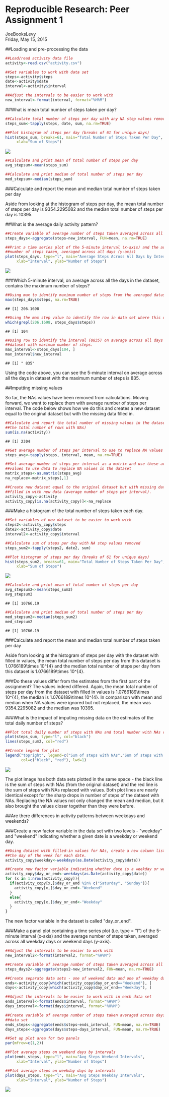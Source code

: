 # Reproducible Research: Peer Assignment 1
JoeBooksLevy  
Friday, May 15, 2015  

##Loading and pre-processing the data


```r
##Load/read activity data file
activity<-read.csv("activity.csv")

##Set variables to work with data set
steps<-activity$steps
date<-activity$date
interval<-activity$interval

##Adjust the intervals to be easier to work with
new_interval<-format(interval, format="%H%M")
```




##What is mean total number of steps taken per day?


```r
##Calculate total number of steps per day with any NA step values removed
steps_sum<-tapply(steps, date, sum, na.rm=TRUE)

##Plot histogram of steps per day (breaks of 61 for unique days)
hist(steps_sum, breaks=61, main="Total Number of Steps Taken Per Day", 
     xlab="Sum of Steps")
```

![](PA1_template_files/figure-html/unnamed-chunk-2-1.png) 

```r
##Calculate and print mean of total number of steps per day
avg_stepsum<-mean(steps_sum)

##Calculate and print median of total number of steps per day
med_stepsum<-median(steps_sum)
```

###Calculate and report the mean and median total number of steps taken per day

Aside from looking at the histogram of steps per day, the mean total number of
steps per day is 9354.2295082 and the median total number of steps per day is
10395.




##What is the average daily activity pattern?


```r
##Create variable of average number of steps taken averaged across all days
steps_days<-aggregate(steps~new_interval, FUN=mean, na.rm=TRUE)

##Print a time series plot of the 5-minute interval (x-axis) and the average
##number of steps taken, averaged across all days (y-axis)
plot(steps_days, type="l", main="Average Steps Across All Days by Intervals", 
     xlab="Interval", ylab="Number of Steps")
```

![](PA1_template_files/figure-html/unnamed-chunk-3-1.png) 

###Which 5-minute interval, on average across all the days in the dataset, contains the maximum number of steps?


```r
##Using max to identify maximum number of steps from the averaged dataset
max(steps_days$steps, na.rm=TRUE) 
```

```
## [1] 206.1698
```

```r
##Using the max step value to identify the row in data set where this occurs
which(grepl(206.1698, steps_days$steps))
```

```
## [1] 104
```

```r
##Using row to identify the interval (0835) on average across all days in 
##dataset with maximum number of steps.
max_interval<-steps_days[104, ]
max_interval$new_interval
```

```
## [1] " 835"
```

Using the code above, you can see the 5-minute interval on average across all 
the days in dataset with the maximum number of steps is  835.




##Imputting missing values

So far, the NAs values have been removed from calculations. Moving forward, we 
want to replace them with average number of steps per interval. The code below 
shows how we do this and creates a new dataset equal to the original dataset but
with the missing data filled in.


```r
##Calculate and report the total number of missing values in the dataset (i.e. 
##the total number of rows with NAs)
sum(is.na(activity))
```

```
## [1] 2304
```

```r
##Get average number of steps per interval to use to replace NA values
steps_avg<-tapply(steps, interval, mean, na.rm=TRUE)

##Set average number of steps per interval as a matrix and use these average 
##values to use data to replace NA values in the dataset
matrix_steps<-as.matrix(steps_avg)
na_replace<-matrix_steps[,1]

##Create new dataset equal to the original dataset but with missing data (NAs) 
##filled in with new data (average number of steps per interval).
activity_copy<-activity
activity_copy[is.na(activity_copy)]<-na_replace
```

###Make a histogram of the total number of steps taken each day.


```r
##Set variables of new dataset to be easier to work with
steps2<-activity_copy$steps
date2<-activity_copy$date
interval2<-activity_copy$interval

##Calculate sum of steps per day with NA step values removed
steps_sum2<-tapply(steps2, date2, sum)

##Plot histogram of steps per day (breaks of 61 for unique days)
hist(steps_sum2, breaks=61, main="Total Number of Steps Taken Per Day", 
     xlab="Sum of Steps")
```

![](PA1_template_files/figure-html/unnamed-chunk-6-1.png) 

```r
##Calculate and print mean of total number of steps per day
avg_stepsum2<-mean(steps_sum2)
avg_stepsum2
```

```
## [1] 10766.19
```

```r
##Calculate and print median of total number of steps per day
med_stepsum2<-median(steps_sum2)
med_stepsum2
```

```
## [1] 10766.19
```

###Calculate and report the mean and median total number of steps taken per day

Aside from looking at the histogram of steps per day with the dataset with 
filled in values, the mean total number of steps per day from this dataset is 
1.0766189\times 10^{4} and the median total number of steps per day from this dataset 
is 1.0766189\times 10^{4}.

###Do these values differ from the estimates from the first part of the assignment? 
The values indeed differed. Again, the mean total number of steps per day from 
the dataset with filled in values is 1.0766189\times 10^{4}, the median is 1.0766189\times 10^{4}. 
In comparison with mean and median when NA values were ignored but not replaced,
the mean was 9354.2295082 and the median was 10395.

###What is the impact of imputing missing data on the estimates of the total daily number of steps?


```r
##Plot total daily number of steps with NAs and total number with NAs replaced
plot(steps_sum, type="l", col="black")
lines(steps_sum2, col="red")

##Create legend for plot
legend("topright", legend=c("Sum of steps with NAs","Sum of steps with NAs replaced"), 
       col=c("black", "red"), lwd=1)
```

![](PA1_template_files/figure-html/unnamed-chunk-7-1.png) 

The plot image has both data sets plotted in the same space - the black line is
the sum of steps with NAs (from the original dataset) and the red line is the
sum of steps with NAs replaced with values. Both plot lines are nearly identical
except for the sharp drops in number of steps of the dataset with NAs. Replacing
the NA values not only changed the mean and median, but it also brought the 
values closer together than they were before.




##Are there differences in activity patterns between weekdays and weekends?

###Create a new factor variable in the data set with two levels - "weekday" and "weekend" indicating whether a given date is a weekday or weekend day.


```r
##Using dataset with filled-in values for NAs, create a new column listing 
##the day of the week for each date.  
activity_copy$weekday<-weekdays(as.Date(activity_copy$date))

##Create new factor variable indicating whether date is a weekday or weekend day
activity_copy$day_or_end<-weekdays(as.Date(activity_copy$date))
for (x in 1:nrow(activity_copy)){
  if(activity_copy[x,]$day_or_end %in% c("Saturday", "Sunday")){
    activity_copy[x,]$day_or_end<-"Weekend"
  }
  else{
    activity_copy[x,]$day_or_end<-"Weekday"
  }
}
```

The new factor variable in the dataset is called "day_or_end".

###Make a panel plot containing a time series plot (i.e. type = "l") of the 5-minute interval (x-axis) and the average number of steps taken, averaged across all weekday days or weekend days (y-axis).


```r
##Adjust the intervals to be easier to work with
new_interval2<-format(interval2, format="%H%M")

##Create variable of average number of steps taken averaged across all days
steps_days2<-aggregate(steps2~new_interval2, FUN=mean, na.rm=TRUE)

##Create separate data sets - one of weekend data and one of weekday data
ends<-activity_copy[which(activity_copy$day_or_end=="Weekend"), ]
days<-activity_copy[which(activity_copy$day_or_end=="Weekday"), ]

##Adjust the intervals to be easier to work with in each data set
ends_interval<-format(ends$interval, format="%H%M")
days_interval<-format(days$interval, format="%H%M")

##Create variable of average number of steps taken averaged across days in each
##data set
ends_steps<-aggregate(ends$steps~ends_interval, FUN=mean, na.rm=TRUE)
days_steps<-aggregate(days$steps~days_interval, FUN=mean, na.rm=TRUE)

##Set up plot area for two panels
par(mfrow=c(1,2))

##Plot average steps on weekend days by intervals
plot(ends_steps, type="l", main="Avg Steps Weekend Intervals", 
     xlab="Interval", ylab="Number of Steps")

##Plot average steps on weekday days by intervals
plot(days_steps, type="l", main="Avg Steps Weekday Intervals", 
     xlab="Interval", ylab="Number of Steps")
```

![](PA1_template_files/figure-html/unnamed-chunk-9-1.png) 

